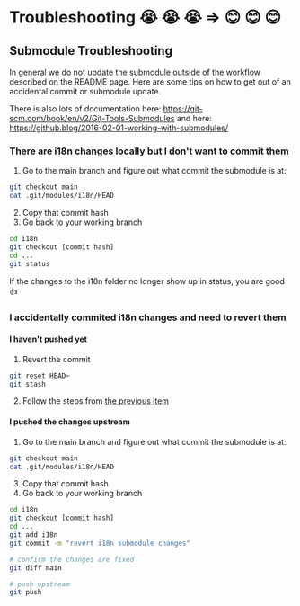 # Troubleshooting :sob: :sob: :sob: => 😊 :blush: 😊


## Submodule Troubleshooting

In general we do not update the submodule outside of the workflow described on the README page. 
Here are some tips on how to get out of an accidental commit or submodule update.

There is also lots of documentation here: https://git-scm.com/book/en/v2/Git-Tools-Submodules
and here: https://github.blog/2016-02-01-working-with-submodules/

### There are i18n changes locally but I don't want to commit them

1. Go to the main branch and figure out what commit the submodule is at:

```sh
git checkout main
cat .git/modules/i18n/HEAD
```

2. Copy that commit hash
3. Go back to your working branch

```sh
cd i18n
git checkout [commit hash]
cd ...
git status
```

If the changes to the i18n folder no longer show up in status, you are good 👍

### I accidentally commited i18n changes and need to revert them

#### I haven't pushed yet

1. Revert the commit
```sh
git reset HEAD~
git stash
```
2. Follow the steps from [the previous item](#There-are-i18n-changes-locally-but-I-don't-want-to-commit-them)

#### I pushed the changes upstream

1. Go to the main branch and figure out what commit the submodule is at:

```sh
git checkout main
cat .git/modules/i18n/HEAD
```

3. Copy that commit hash
4. Go back to your working branch

```sh
cd i18n
git checkout [commit hash]
cd ...
git add i18n
git commit -m "revert i18n submodule changes"

# confirm the changes are fixed
git diff main

# push upstream
git push

```


